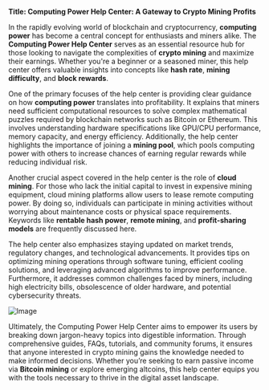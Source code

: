 **Title: Computing Power Help Center: A Gateway to Crypto Mining Profits**

In the rapidly evolving world of blockchain and cryptocurrency, **computing power** has become a central concept for enthusiasts and miners alike. The **Computing Power Help Center** serves as an essential resource hub for those looking to navigate the complexities of **crypto mining** and maximize their earnings. Whether you're a beginner or a seasoned miner, this help center offers valuable insights into concepts like **hash rate**, **mining difficulty**, and **block rewards**.

One of the primary focuses of the help center is providing clear guidance on how **computing power** translates into profitability. It explains that miners need sufficient computational resources to solve complex mathematical puzzles required by blockchain networks such as Bitcoin or Ethereum. This involves understanding hardware specifications like GPU/CPU performance, memory capacity, and energy efficiency. Additionally, the help center highlights the importance of joining a **mining pool**, which pools computing power with others to increase chances of earning regular rewards while reducing individual risk.

Another crucial aspect covered in the help center is the role of **cloud mining**. For those who lack the initial capital to invest in expensive mining equipment, cloud mining platforms allow users to lease remote computing power. By doing so, individuals can participate in mining activities without worrying about maintenance costs or physical space requirements. Keywords like **rentable hash power**, **remote mining**, and **profit-sharing models** are frequently discussed here.

The help center also emphasizes staying updated on market trends, regulatory changes, and technological advancements. It provides tips on optimizing mining operations through software tuning, efficient cooling solutions, and leveraging advanced algorithms to improve performance. Furthermore, it addresses common challenges faced by miners, including high electricity bills, obsolescence of older hardware, and potential cybersecurity threats.

![Image](https://github.com/user-attachments/assets/31692037-0104-4703-abd1-696b6a7dd41b)

Ultimately, the Computing Power Help Center aims to empower its users by breaking down jargon-heavy topics into digestible information. Through comprehensive guides, FAQs, tutorials, and community forums, it ensures that anyone interested in crypto mining gains the knowledge needed to make informed decisions. Whether you’re seeking to earn passive income via **Bitcoin mining** or explore emerging altcoins, this help center equips you with the tools necessary to thrive in the digital asset landscape.